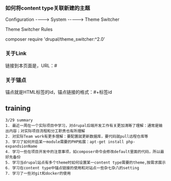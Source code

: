 ### 如何将content type关联新建的主题

Configuration  ---->  System  ----->  Theme Switcher

Theme Switcher Rules

composer require 'drupal/theme_switcher:^2.0'

### 关于Link

链接到本页面是，URL：#

### 关于锚点

锚点就是HTML标签的id，锚点链接的格式：#+标签id

## training
```
3/29 summary
1. 最近一周在一个实际项目中学习，对drupal后端开发工作有关更加清晰了理解：通常是输出内容；对实际项目流程和分工职责也有所理解
2. 对实际Team work有更多理解：要配置就更新数据库，要代码就pull远程仓库等
3. 学习了如何开启某一module需要的PHP拓展：apt-get install php-expandsionName
4. 学习一些在项目开发中的注意事项，如composer命令会修改default里面的代码，所以最好先备份
5. 学习当drupal站点有多个theme时如何设置某一content type需要的theme,按需求展示
6. 学习在content type中锚点链接的使用和对站点一些杂七杂八的setting
7. 学习了一些对git和docker的使用
```

